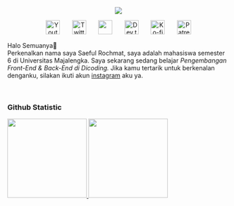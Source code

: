<p align="center"><a href="https://top.gg/bot/623481583411658753"><img src="https://c4.wallpaperflare.com/wallpaper/110/664/979/cyberpunk-video-games-pixel-art-the-last-night-wallpaper-preview.jpg" width="auto" height="auto"/></a></p>
<p align="center">
  <a href="www.youtube.com"><img width="32px" alt="Youtube" title="Youtube"     
  src="https://i.imgur.com/qiXu7b2.png"/></a>
  &#8287;&#8287;&#8287;&#8287;&#8287;
  <a href="https://twitter.com/"><img width="32px" alt="Twitter" title="Twitter" src="https://i.imgur.com/OXZM1L6.png"/></a>
  &#8287;&#8287;&#8287;&#8287;&#8287;
  <a href="https://discord.com/users/657115858484592640" alt="Join our community"><img width="32px" src="https://i.imgur.com/OViZO8J.png"/></a>
  &#8287;&#8287;&#8287;&#8287;&#8287;
  <a href="https://dev"><img width="32px" alt="Dev.to" title="Saeful" src="https://i.imgur.com/mVm29vK.png"></a>
  &#8287;&#8287;&#8287;&#8287;&#8287;
  <a href="https://kofi"><img width="32px" alt="Ko-fi" title="Buy me a coffee" src="https://i.imgur.com/PpLeD3K.png"/></a>
  &#8287;&#8287;&#8287;&#8287;&#8287;
  <a href="https://pateron"><img width="32px" alt="Patreon" title="Patreon" src="https://i.imgur.com/0uVwkoZ.png"/></a>
</p>

<p>
Halo Semuanya👋 <br>
Perkenalkan nama saya Saeful Rochmat, saya adalah mahasiswa semester 6 di Universitas Majalengka.
Saya sekarang sedang belajar <i>Pengembangan Front-End & Back-End di Dicoding.</i>
Jika kamu tertarik untuk berkenalan denganku, silakan ikuti akun <a href="https://www.instagram.com/rochmat.saeful/?hl=en">instagram</a> aku ya.
</p>     
<br>  

### Github Statistic
<p align="left">
<a href="https://github.com/saefulrochmat">
  <img height="180em" src="https://github-readme-stats-eight-theta.vercel.app/api?username=saefulrochmat&show_icons=true&theme=algolia&include_all_commits=true&count_private=true"/>
  <img height="180em" src="https://github-readme-stats-eight-theta.vercel.app/api/top-langs/?username=saefulrochmat&layout=compact&layout=compact&theme=algolia"/>
</a>
</p>

